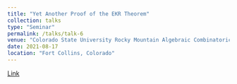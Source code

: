 ```yaml
---
title: "Yet Another Proof of the EKR Theorem"
collection: talks
type: "Seminar"
permalink: /talks/talk-6
venue: "Colorado State University Rocky Mountain Algebraic Combinatorics Seminar"
date: 2021-08-17
location: "Fort Collins, Colorado"
---
```

[Link](https://www.math.colostate.edu/~hulpke/combinatorics/)
